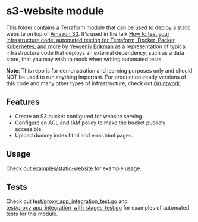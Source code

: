 # s3-website module

This folder contains a Terraform module that can be used to deploy a static website on top of 
[Amazon S3](https://aws.amazon.com/s3/). It's used in the
talk [How to test your infrastructure code: automated testing for Terraform, 
Docker, Packer, Kubernetes, and more](https://qconsf.com/sf2019/presentation/infrastructure-0) by 
[Yevgeniy Brikman](https://www.ybrikman.com/) as a representation of typical infrastructure code that deploys an 
external dependency, such as a data store, that you may wish to mock when writing automated tests.

**Note**: This repo is for demonstration and learning purposes only and should NOT be used to run anything important. 
For production-ready versions of this code and many other types of infrastructure, check out 
[Gruntwork](https://gruntwork.io/).

## Features

* Create an S3 bucket configured for website serving.
* Configure an ACL and IAM policy to make the bucket publicly accessible.
* Upload dummy index.html and error.html pages.

## Usage

Check out [examples/static-website](/examples/static-website) for example usage.

## Tests

Check out [test/proxy_app_integration_test.go](/test/proxy_app_integration_test.go) and
[test/proxy_app_integration_with_stages_test.go](/test/proxy_app_integration_with_stages_test.go) for examples of 
automated tests for this module.
